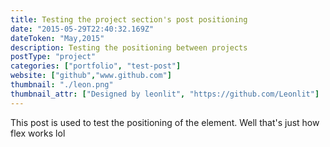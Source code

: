```yaml
---
title: Testing the project section's post positioning
date: "2015-05-29T22:40:32.169Z"
dateToken: "May,2015"
description: Testing the positioning between projects
postType: "project"
categories: ["portfolio", "test-post"]
website: ["github","www.github.com"]
thumbnail: "./leon.png"
thumbnail_attr: ["Designed by leonlit", "https://github.com/Leonlit"]
---
```


This post is used to test the positioning of the element. Well that's just how flex works lol